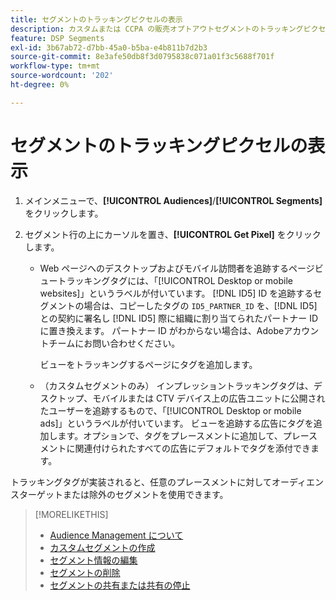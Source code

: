 ```yaml
---
title: セグメントのトラッキングピクセルの表示
description: カスタムまたは CCPA の販売オプトアウトセグメントのトラッキングピクセルを表示する方法を説明します。
feature: DSP Segments
exl-id: 3b67ab72-d7bb-45a0-b5ba-e4b811b7d2b3
source-git-commit: 8e3afe50db8f3d0795838c071a01f3c5688f701f
workflow-type: tm+mt
source-wordcount: '202'
ht-degree: 0%

---
```


# セグメントのトラッキングピクセルの表示

1. メインメニューで、**[!UICONTROL Audiences]**/**[!UICONTROL Segments]** をクリックします。

1. セグメント行の上にカーソルを置き、**[!UICONTROL Get Pixel]** をクリックします。

   * Web ページへのデスクトップおよびモバイル訪問者を追跡するページビュートラッキングタグには、「[!UICONTROL Desktop or mobile websites]」というラベルが付いています。 [!DNL ID5] ID を追跡するセグメントの場合は、コピーしたタグの `ID5_PARTNER_ID` を、[!DNL ID5] との契約に署名し [!DNL ID5] 際に組織に割り当てられたパートナー ID に置き換えます。 パートナー ID がわからない場合は、Adobeアカウントチームにお問い合わせください。

     ビューをトラッキングするページにタグを追加します。

   * （カスタムセグメントのみ） インプレッショントラッキングタグは、デスクトップ、モバイルまたは CTV デバイス上の広告ユニットに公開されたユーザーを追跡するもので、「[!UICONTROL Desktop or mobile ads]」というラベルが付いています。 ビューを追跡する広告にタグを追加します。オプションで、タグをプレースメントに追加して、プレースメントに関連付けられたすべての広告にデフォルトでタグを添付できます。

トラッキングタグが実装されると、任意のプレースメントに対してオーディエンスターゲットまたは除外のセグメントを使用できます。

>[!MORELIKETHIS]
>
>* [Audience Management について ](audience-about.md)
>* [ カスタムセグメントの作成 ](custom-segment-create.md)
>* [ セグメント情報の編集 ](segment-edit.md)
>* [ セグメントの削除 ](segment-delete.md)
>* [ セグメントの共有または共有の停止 ](segment-share.md)
